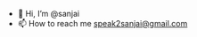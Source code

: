 - 👋 Hi, I’m @sanjai
- 📫 How to reach me speak2sanjai@gmail.com

<!---
devopsboy/devopsboy-sanjai is a ✨ special ✨ repository because its `README.md` (this file) appears on your GitHub profile.
You can click the Preview link to take a look at your changes.
--->
